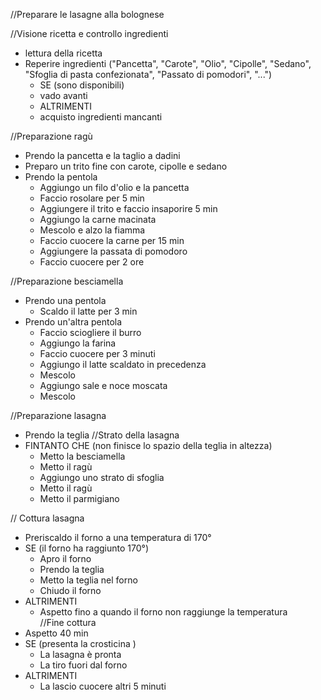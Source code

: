 //Preparare le lasagne alla bolognese

//Visione ricetta e controllo ingredienti
- lettura della ricetta  
- Reperire ingredienti ("Pancetta", "Carote", "Olio", "Cipolle", "Sedano", "Sfoglia di pasta confezionata", "Passato di pomodori", "...")
  - SE (sono disponibili)
   - vado avanti
  - ALTRIMENTI
   - acquisto ingredienti mancanti


//Preparazione ragù
- Prendo la pancetta e la taglio a dadini
- Preparo un trito fine con carote, cipolle e sedano
- Prendo la pentola 
  - Aggiungo un filo d'olio e la pancetta 
  - Faccio rosolare per 5 min
  - Aggiungere il trito e faccio insaporire 5 min
  - Aggiungo la carne macinata 
  - Mescolo e alzo la fiamma
  - Faccio cuocere la carne per 15 min
  - Aggiungere la passata di pomodoro
  - Faccio cuocere per 2 ore

//Preparazione besciamella
- Prendo una pentola
  - Scaldo il latte per 3 min
- Prendo un'altra pentola
  - Faccio sciogliere il burro
  - Aggiungo la farina
  - Faccio cuocere per 3 minuti
  - Aggiungo il latte scaldato in precedenza
  - Mescolo
  - Aggiungo sale e noce moscata
  - Mescolo


//Preparazione lasagna
- Prendo la teglia
//Strato della lasagna 
- FINTANTO CHE (non finisce lo spazio della teglia in altezza) 
  - Metto la besciamella
  - Metto il ragù 
  - Aggiungo uno strato di sfoglia
  - Metto il ragù
  - Metto il parmigiano


// Cottura lasagna
- Preriscaldo il forno a una temperatura di 170°
- SE (il forno ha raggiunto 170°)
  - Apro il forno
  - Prendo la teglia
  - Metto la teglia nel forno 
  - Chiudo il forno
- ALTRIMENTI
  - Aspetto fino a quando il forno non raggiunge la temperatura  
//Fine cottura
- Aspetto 40 min
- SE (presenta la crosticina )
  - La lasagna è pronta
  - La tiro fuori dal forno
- ALTRIMENTI 
  - La lascio cuocere altri 5 minuti
    
